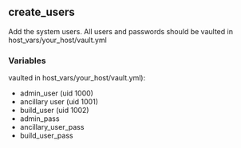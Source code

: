 ## create_users

Add the system users. All users and passwords should be vaulted in host_vars/your_host/vault.yml

### Variables

vaulted in host_vars/your_host/vault.yml):
- admin_user (uid 1000)
- ancillary user (uid 1001)
- build_user (uid 1002)
- admin_pass
- ancillary_user_pass
- build_user_pass
